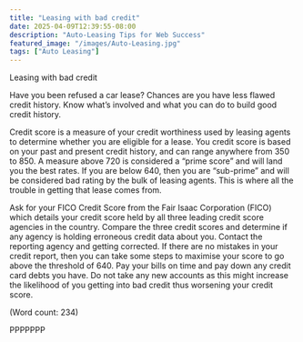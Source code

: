 ```yaml
---
title: "Leasing with bad credit"
date: 2025-04-09T12:39:55-08:00
description: "Auto-Leasing Tips for Web Success"
featured_image: "/images/Auto-Leasing.jpg"
tags: ["Auto Leasing"]
---
```


Leasing with bad credit

Have you been refused a car lease? Chances are you have less flawed credit 
history. Know what’s involved and what you can do to build good credit 
history. 

Credit score is a measure of your credit worthiness used by leasing agents
to determine whether you are eligible for a lease. You credit score is 
based on your past and present credit history, and can range anywhere from
350 to 850. A measure above 720 is considered a “prime score” and will
land you the best rates. If you are below 640, then you are “sub-prime” 
and will be considered bad rating by the bulk of leasing agents. This is
where all the trouble in getting that lease comes from.


Ask for your FICO Credit Score from the Fair Isaac Corporation (FICO) 
which details your credit score held by all three leading credit score 
agencies in the country. Compare the three credit scores and determine if 
any agency is holding erroneous credit data about you. Contact the 
reporting agency and getting corrected.
If there are no mistakes in your credit report, then you can take some 
steps to maximise your score to go above the threshold of 640. Pay your 
bills on time and pay down any credit card debts you have. Do not take any 
new accounts as this might increase the likelihood of you getting into bad
credit thus worsening your credit score.

(Word count: 234)


PPPPPPP



